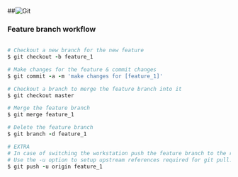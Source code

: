 ##![Git](https://s3.amazonaws.com/gogo-knows/git-banner.png)

### Feature branch workflow
```ruby
    
# Checkout a new branch for the new feature
$ git checkout -b feature_1

# Make changes for the feature & commit changes
$ git commit -a -m 'make changes for [feature_1]'

# Checkout a branch to merge the feature branch into it
$ git checkout master

# Merge the feature branch
$ git merge feature_1

# Delete the feature branch
$ git branch -d feature_1

# EXTRA
# In case of switching the workstation push the feature branch to the remote repository.
# Use the -u option to setup upstream references required for git pull.
$ git push -u origin feature_1
```
